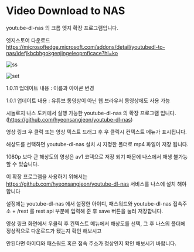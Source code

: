 # Video Download to NAS
youtube-dl-nas 의 크롬 엣지 확장 프로그램입니다. 

엣지스토어 다운로드
https://microsoftedge.microsoft.com/addons/detail/youtubedl-to-nas/idefjkbcbhgokgenjingeleopmficace?hl=ko

![ss](https://user-images.githubusercontent.com/63243848/225577815-2f5bb91b-0523-4771-9735-118651c0b7e2.png)

![set](https://user-images.githubusercontent.com/63243848/225577852-f46c911b-bc3e-4a8e-ac39-689b83fc7cd7.png)

1.0.11 업데이트 내용 : 
이름과 아이콘 변경

1.0.1 업데이트 내용 : 
유튜브 동영상이 아닌 웹 브라우저 동영상에도 사용 가능


시놀로지 나스 도커에서 실행 가능한 youtube-dl-nas 의 확장 프로그램 입니다.
(https://github.com/hyeonsangjeon/youtube-dl-nas)

영상 링크 우 클릭 또는 영상 텍스트 드래그 후 우 클릭시 
컨텍스트 메뉴가 표시됩니다.

해상도를 선택하면 youtube-dl-nas 설치 시 지정한 폴더로 mp4 파일이 저장 됩니다.

1080p 보다 큰 해상도의 영상은 av1 코덱으로 저장 되기 때문에 나스에서 재생 불가능 할 수 있습니다.

이 확장 프로그램을 사용하기 위해서는 https://github.com/hyeonsangjeon/youtube-dl-nas 서비스를 나스에 설치 해야 합니다

설정에는 youtube-dl-nas 에서 설정한 아이디, 패스워드와 youtube-dl-nas 접속주소 + /rest 를 rest api 부분에 입력해 준 후 save 버튼을 눌러 저장합니다.

영상 링크 화면에서 우클릭 후 컨텍스트 메뉴에서 해상도를 선택, 그 후 나스의 폴더에 정상적으로 다운로드가 됐는지 확인 해보시고 

안된다면 아이디와 패스워드 혹은 접속 주소가 정상인지 확인 해보시기 바랍니다.
